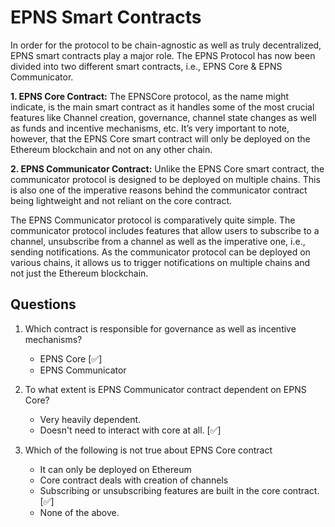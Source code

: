 # EPNS Smart Contracts

In order for the protocol to be chain-agnostic as well as truly decentralized, EPNS smart contracts play a major role.
The EPNS Protocol has now been divided into two different smart contracts, i.e., EPNS Core & EPNS Communicator.

**1. EPNS Core Contract:**
The EPNSCore protocol, as the name might indicate, is the main smart contract as it handles some of the most crucial features like Channel creation, governance, channel state changes as well as funds and incentive mechanisms, etc.
It’s very important to note, however, that the EPNS Core smart contract will only be deployed on the Ethereum blockchain and not on any other chain.

**2. EPNS Communicator Contract:**
Unlike the EPNS Core smart contract, the communicator protocol is designed to be deployed on multiple chains. This is also one of the imperative reasons behind the communicator contract being lightweight and not reliant on the core contract.

The EPNS Communicator protocol is comparatively quite simple. The communicator protocol includes features that allow users to subscribe to a channel, unsubscribe from a channel as well as the imperative one, i.e., sending notifications. As the communicator protocol can be deployed on various chains, it allows us to trigger notifications on multiple chains and not just the Ethereum blockchain.

## Questions
1. Which contract is responsible for governance as well as incentive mechanisms?
    * EPNS Core [✅]
    * EPNS Communicator
2. To what extent is EPNS Communicator contract dependent on EPNS Core?
    * Very heavily dependent.
    * Doesn't need to interact with core at all. [✅]

3. Which of the following is not true about EPNS Core contract
    * It can only be deployed on Ethereum
    * Core contract deals with creation of channels
    * Subscribing or unsubscribing features are built in the core contract.[✅]
    * None of the above.
